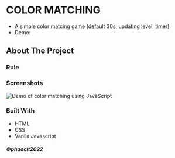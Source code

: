 # COLOR MATCHING
* A simple color matcing game (default 30s, updating level, timer)
* Demo: 

<!-- ABOUT THE PROJECT -->
## About The Project

### Rule


### Screenshots
![Demo of color matching using JavaScript]()

### Built With
* HTML  
* CSS
* Vanila Javascript

##### ©phuoclt2022 
